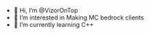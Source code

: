 - 👋 Hi, I’m @VizorOnTop
- 👀 I’m interested in Making MC bedrock clients
- 🌱 I’m currently learning C++
